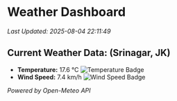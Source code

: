 
# Weather Dashboard

_Last Updated: 2025-08-04 22:11:49_

## Current Weather Data: (Srinagar, JK)
- **Temperature:** 17.6 °C ![Temperature Badge](https://img.shields.io/badge/Temperature-Low%20Temp-blue)
- **Wind Speed:** 7.4 km/h ![Wind Speed Badge](https://img.shields.io/badge/Wind%20Speed-Light%20Wind-blue)

*Powered by Open-Meteo API*
